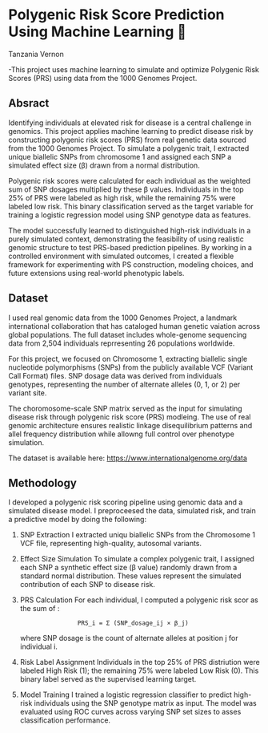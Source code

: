 # Polygenic Risk Score Prediction Using Machine Learning 🧬

Tanzania Vernon

-This project uses machine learning to simulate and optimize Polygenic Risk Scores (PRS) using data from the 1000 Genomes Project.

## Absract
Identifying individuals at elevated risk for disease is a central challenge in genomics. This project applies machine learning to predict disease risk by constructing polygenic risk scores (PRS) from real genetic data sourced from the 1000 Genomes Project. To simulate a polygenic trait, I extracted unique biallelic SNPs from chromosome 1 and assigned each SNP a simulated effect size (β) drawn from a normal distribution. 

Polygenic risk scores were calculated for each individual as the weighted sum of SNP dosages multiplied by these β values. Individuals in the top 25% of PRS were labeled as high risk, while the remaining 75% were labeled low risk. This binary classification served as the target variable for training a logistic regression model using SNP genotype data as features. 

The model successfully learned to distinguished high-risk individuals in a purely simulated context, demonstrating the feasibility of using realistic genomic structure to test PRS-based prediction pipelines. By working in a controlled environment with simulated outcomes, I created a flexible framework for experimenting with PS construction, modeling choices, and future extensions using real-world phenotypic labels. 



## Dataset 
I used real genomic data from the 1000 Genomes Project, a landmark international collaboration that has cataloged human genetic vaiation across global populations. The full dataset includes whole-genome sequencing data from 2,504 individuals reprresenting 26 populations worldwide. 

For this project, we focused on Chromosome 1, extracting biallelic single nucleotide polymorphisms (SNPs) from the publicly available VCF (Variant Call Format) files. SNP dosage data was derived from individuals genotypes, representing the number of alternate alleles (0, 1, or 2) per variant site. 

The choromosome-scale SNP matrix served as the input for simulating disease risk through polygenic risk score (PRS) modleing. The use of real genomic architecture ensures realistic linkage disequilibrium patterns and allel frequency distribution while allowng full control over phenotype simulation. 

The dataset is available here: 
https://www.internationalgenome.org/data

## Methodology 

I developed a polygenic risk scoring pipeline using genomic data and a simulated disease model. I preproceesed the data, simulated risk, and train a predictive model by doing the following: 

1. SNP Extraction
   I extracted uniqu biallelic SNPs from the Chromosome 1 VCF file, representing high-quality, autosomal variants.

2. Effect Size Simulation
   To simulate a complex polygenic trait, I assigned each SNP a synthetic effect size (β value) randomly drawn from a     standard normal distribution. These values represent the simulated contribution of each SNP to disease risk.
   
3. PRS Calculation
   For each individual, I computed a polygenic risk scor as the sum of :

                       PRS_i = Σ (SNP_dosage_ij × β_j)

   where SNP dosage is the count of alternate alleles at position j for individual i.
   
4. Risk Label Assignment
   Individuals in the top 25% of PRS distriution were labeled High Risk (1); the remaining 75% were labeled Low Risk      (0). This binary label served as the supervised learning target.
   
6. Model Training
   I trained a logistic regression classifier to predict high-risk individuals using the SNP genotype matrix as input.    The model was evaluated using ROC curves across varying SNP set sizes to asses classification performance.
   

